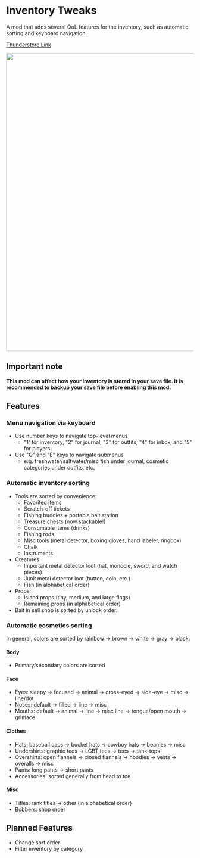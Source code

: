 # Inventory Tweaks

A mod that adds several QoL features for the inventory, such as automatic sorting and keyboard navigation.

[Thunderstore Link](https://thunderstore.io/c/webfishing/p/CertifiedPyro/Inventory_Tweaks/)

<img src="https://github.com/user-attachments/assets/6845d8af-27b2-48a3-9901-5f729630bb12" width=800>

## Important note

**This mod can affect how your inventory is stored in your save file.
It is recommended to backup your save file before enabling this mod.**

## Features

### Menu navigation via keyboard

- Use number keys to navigate top-level menus
  - "1' for inventory, "2" for journal, "3" for outfits, "4" for inbox, and "5" for players
- Use "Q" and "E" keys to navigate submenus
  - e.g. freshwater/saltwater/misc fish under journal, cosmetic categories under outfits, etc.

### Automatic inventory sorting
- Tools are sorted by convenience:
  - Favorited items
  - Scratch-off tickets
  - Fishing buddies + portable bait station
  - Treasure chests (now stackable!)
  - Consumable items (drinks)
  - Fishing rods
  - Misc tools (metal detector, boxing gloves, hand labeler, ringbox)
  - Chalk
  - Instruments
- Creatures:
  - Important metal detector loot (hat, monocle, sword, and watch pieces)
  - Junk metal detector loot (button, coin, etc.)
  - Fish (in alphabetical order)
- Props:
  - Island props (tiny, medium, and large flags)
  - Remaining props (in alphabetical order)
- Bait in sell shop is sorted by unlock order.

### Automatic cosmetics sorting
In general, colors are sorted by rainbow -> brown -> white -> gray -> black.

#### Body
- Primary/secondary colors are sorted

#### Face
- Eyes: sleepy -> focused -> animal -> cross-eyed -> side-eye -> misc -> line/dot
- Noses: default -> filled -> line -> misc
- Mouths: default -> animal -> line -> misc line -> tongue/open mouth -> grimace

#### Clothes
- Hats: baseball caps -> bucket hats -> cowboy hats -> beanies -> misc
- Undershirts: graphic tees -> LGBT tees -> tees -> tank-tops
- Overshirts: open flannels -> closed flannels -> hoodies -> vests -> overalls -> misc
- Pants: long pants -> short pants
- Accessories: sorted generally from head to toe

#### Misc
- Titles: rank titles -> other (in alphabetical order)
- Bobbers: shop order

## Planned Features
- Change sort order
- Filter inventory by category
